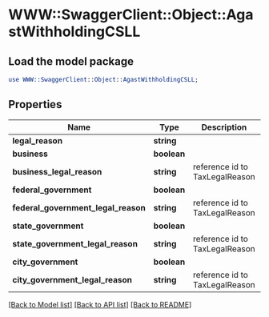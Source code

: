 # WWW::SwaggerClient::Object::AgastWithholdingCSLL

## Load the model package
```perl
use WWW::SwaggerClient::Object::AgastWithholdingCSLL;
```

## Properties
Name | Type | Description | Notes
------------ | ------------- | ------------- | -------------
**legal_reason** | **string** |  | [optional] 
**business** | **boolean** |  | [optional] 
**business_legal_reason** | **string** | reference id to TaxLegalReason | [optional] 
**federal_government** | **boolean** |  | [optional] 
**federal_government_legal_reason** | **string** | reference id to TaxLegalReason | [optional] 
**state_government** | **boolean** |  | [optional] 
**state_government_legal_reason** | **string** | reference id to TaxLegalReason | [optional] 
**city_government** | **boolean** |  | [optional] 
**city_government_legal_reason** | **string** | reference id to TaxLegalReason | [optional] 

[[Back to Model list]](../README.md#documentation-for-models) [[Back to API list]](../README.md#documentation-for-api-endpoints) [[Back to README]](../README.md)


